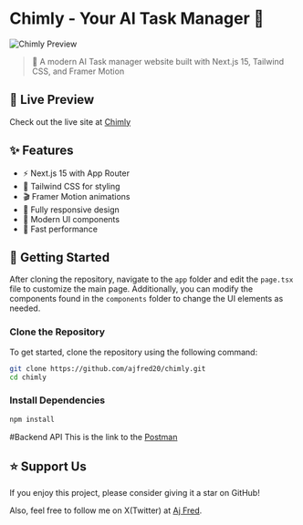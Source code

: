 # Chimly - Your AI Task Manager 🤖

![Chimly Preview](https://raw.githubusercontent.com/ajfred20/chimly-mvp/main/public/assets/preview.png)

> 🌟 A modern AI Task manager website built with Next.js 15, Tailwind CSS, and Framer Motion

## 🔴 Live Preview

Check out the live site at [Chimly](https://chimly.vercel.app)

## ✨ Features

- ⚡️ Next.js 15 with App Router
- 🎨 Tailwind CSS for styling
- 🎬 Framer Motion animations
- 📱 Fully responsive design
- 🌙 Modern UI components
- 🚀 Fast performance

## 🚀 Getting Started

After cloning the repository, navigate to the `app` folder and edit the `page.tsx` file to customize the main page. Additionally, you can modify the components found in the `components` folder to change the UI elements as needed.

### Clone the Repository

To get started, clone the repository using the following command:

```bash
git clone https://github.com/ajfred20/chimly.git
cd chimly
```

### Install Dependencies

```bash
npm install
```
#Backend API
This is the link to the [Postman](https://martian-station-77788.postman.co/workspace/Chimly~be904c0e-41aa-42f1-800e-076fe58425c2/collection/32171163-45bd9878-8621-4338-85a0-7620cbe37a5d?action=share&creator=32171163)
## ⭐️ Support Us

If you enjoy this project, please consider giving it a star on GitHub!

Also, feel free to follow me on X(Twitter) at [Aj Fred](https://x.com/iamajfred_).
